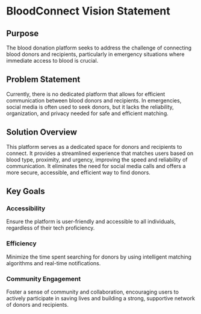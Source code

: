 # BloodConnect Vision Statement

## Purpose
The blood donation platform seeks to address the challenge of connecting blood donors and recipients, particularly in emergency situations where immediate access to blood is crucial.

## Problem Statement
Currently, there is no dedicated platform that allows for efficient communication between blood donors and recipients. In emergencies, social media is often used to seek donors, but it lacks the reliability, organization, and privacy needed for safe and efficient matching.

## Solution Overview
This platform serves as a dedicated space for donors and recipients to connect. It provides a streamlined experience that matches users based on blood type, proximity, and urgency, improving the speed and reliability of communication. It eliminates the need for social media calls and offers a more secure, accessible, and efficient way to find donors.

## Key Goals

### Accessibility
Ensure the platform is user-friendly and accessible to all individuals, regardless of their tech proficiency.

### Efficiency
Minimize the time spent searching for donors by using intelligent matching algorithms and real-time notifications.

### Community Engagement
Foster a sense of community and collaboration, encouraging users to actively participate in saving lives and building a strong, supportive network of donors and recipients.

